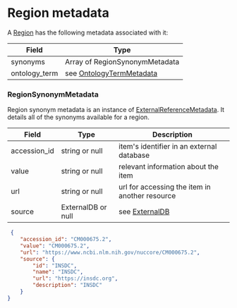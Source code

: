 # Region metadata

A [Region](./region.md) has the following metadata associated with it:

| Field          | Type                                                 |
|----------------|------------------------------------------------------|
| synonyms       | Array of RegionSynonymMetadata                       |
| ontology_term  | see [OntologyTermMetadata](./generic_metadata.md)    |
 

### RegionSynonymMetadata
Region synonym metadata is an instance of [ExternalReferenceMetadata](./metadata.md). It details all of the synonyms available for a region.

| Field          | Type                 | Description                                       |
|----------------|----------------------|---------------------------------------------------|
| accession_id   | string or null       | item's identifier in an external database         |
| value          | string or null       | relevant information about the item               |
| url            | string or null       | url for accessing the item in another resource    |
| source         | ExternalDB or null   | see [ExternalDB](./external_db.md)                |


```json
 {
    "accession_id": "CM000675.2",
    "value": "CM000675.2",
    "url": "https://www.ncbi.nlm.nih.gov/nuccore/CM000675.2",
    "source": {
        "id": "INSDC",
        "name": "INSDC",
        "url": "https://insdc.org",
        "description": "INSDC"
    }
}

```


